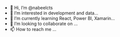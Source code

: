 - 👋 Hi, I’m @nabeelcts
- 👀 I’m interested in development and data...
- 🌱 I’m currently learning React, Power BI, Xamarin...
- 💞️ I’m looking to collaborate on ...
- 📫 How to reach me ...

<!---
nabeelcts/nabeelcts is a ✨ special ✨ repository because its `README.md` (this file) appears on your GitHub profile.
You can click the Preview link to take a look at your changes.
--->
